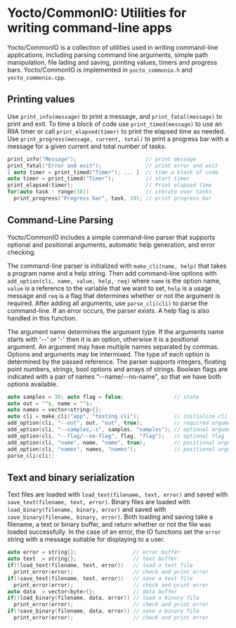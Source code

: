 # Yocto/CommonIO: Utilities for writing command-line apps

Yocto/CommonIO is a collection of utilities used in writing command-line
applications, including parsing command line arguments, simple path
manipulation, file lading and saving, printing values, timers and
progress bars.
Yocto/CommonIO is implemented in `yocto_commonio.h` and `yocto_commonio.cpp`.

## Printing values

Use `print_info(message)` to print a message, and `print_fatal(message)`
to print and exit. To time a block of code use `print_timed(message)`
to use an RIIA timer or call `print_elapsed(timer)` to print the elapsed
time as needed. Use `print_progress(message, current, total)` to print
a progress bar with a message for a given current and total number of tasks.

```cpp
print_info("Message");                      // print message
print_fatal("Error and exit");              // print error and exit
{ auto timer = print_timed("Timer"); ... }  // time a block of code
auto timer = print_timed("Timer");          // start timer
print_elapsed(timer);                       // Print elapsed time
for(auto task : range(10))                  // iterate over tasks
  print_progress("Progress bar", task, 10); // print progress bar
```

## Command-Line Parsing

Yocto/CommonIO includes a simple command-line parser that supports optional
and positional arguments, automatic help generation, and error checking.

The command-line parser is initialized with `make_cli(name, help)` that takes
a program name and a help string. Then add command-line options with
`add_option(cli, name, value, help, req)` where `name` is the option name,
`value` is a reference to the variable that we want to set, `help` is a usage
message and `req` is a flag that determines whether or not the argument is
required. After adding all arguments, use `parse_cli(cli)` to parse the
command-line. If an error occurs, the parser exists. A help flag is also
handled in this function.

The argument name determines the argument type. If the arguments name starts
with '--' or '-' then it is an option, otherwise it is a positional argument.
An argument may have multiple names separated by commas. Options and arguments
may be intermixed. The type of each option is determined by the passed reference.
The parser supports integers, floating point numbers, strings, bool options
and arrays of strings. Boolean flags are indicated with a pair of names
"--name/--no-name", so that we have both options available.

```cpp
auto samples = 10; auto flag = false;                // state
auto out = ""s, name = ""s;
auto names = vector<string>{};
auto cli = make_cli("app", "testing cli");           // initialize cli
add_option(cli, "--out", out, "out", true);          // required argument
add_option(cli, "--samples,-s", samples, "samples"); // optional argument
add_option(cli, "--flag/--no-flag", flag, "flag");   // optional flag
add_option(cli, "name", name, "name", true);         // positional argument
add_option(cli, "names", names, "names");            // positional arguments
parse_cli(cli);
```

## Text and binary serialization

Text files are loaded with `load_text(filename, text, error)` and saved with
`save_text(filename, text, error)`.
Binary files are loaded with `load_binary(filename, binary, error)` and saved
with `save_binary(filename, binary, error)`.
Both loading and saving take a filename, a text or binary buffer, and return
whether or not the file was loaded successfully.
In the case of an error, the IO functions set the `error` string with a
message suitable for displaying to a user.

```cpp
auto error = string{};                  // error buffer
auto text  = string{};                  // text buffer
if(!load_text(filename, text, error))   // load a text file
  print_error(error);                   // check and print error
if(!save_text(filename, text, error))   // save a text file
  print_error(error);                   // check and print error
auto data  = vector<byte>{};            // data buffer
if(!load_binary(filename, data, error)) // load a binary file
  print_error(error);                   // check and print error
if(!save_binary(filename, data, error)) // save a binary file
  print_error(error);                   // check and print error
```
